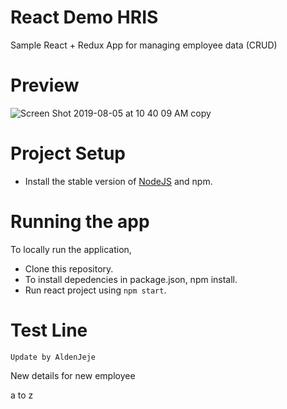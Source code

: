 # React Demo HRIS
Sample React + Redux App for managing employee data (CRUD)


# Preview

![Screen Shot 2019-08-05 at 10 40 09 AM copy](https://user-images.githubusercontent.com/20078552/62435089-85770980-b76d-11e9-9eea-005f7f564ced.png)


# Project Setup

- Install the stable version of [NodeJS](https://nodejs.org/en/) and npm.
  
 
 
# Running the app 
   
   To locally run the application,
   
   - Clone this repository.
   - To install depedencies in package.json, npm install. 
   - Run react project using `npm start`.
 

   
# Test Line

	Update by AldenJeje

   New details for new employee

   a to z